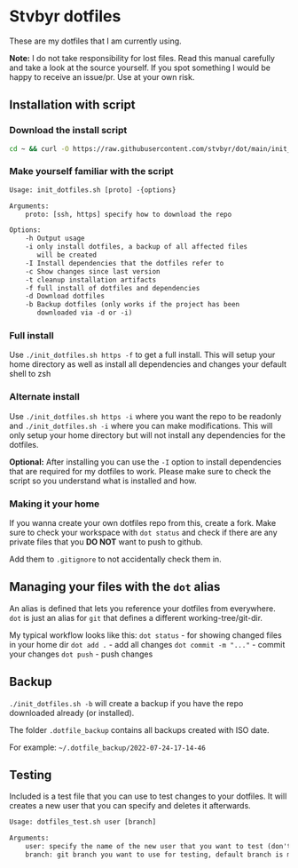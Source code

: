 # Stvbyr dotfiles

These are my dotfiles that I am currently using.

**Note:** I do not take responsibility for lost files. Read this manual carefully
and take a look at the source yourself. If you spot something I would be happy to
receive an issue/pr. Use at your own risk.

## Installation with script

### Download the install script

```sh
cd ~ && curl -O https://raw.githubusercontent.com/stvbyr/dot/main/init_dotfiles.sh && chmod +x ./init_dotfiles.sh
```

### Make yourself familiar with the script

```txt
Usage: init_dotfiles.sh [proto] -{options}

Arguments:
    proto: [ssh, https] specify how to download the repo 

Options:
    -h Output usage
    -i only install dotfiles, a backup of all affected files
       will be created
    -I Install dependencies that the dotfiles refer to
    -c Show changes since last version
    -t cleanup installation artifacts
    -f full install of dotfiles and dependencies
    -d Download dotfiles
    -b Backup dotfiles (only works if the project has been
       downloaded via -d or -i)
```

### Full install

Use `./init_dotfiles.sh https -f` to get a full install. This will setup your
   home directory as well as install all dependencies and changes your default
   shell to zsh

### Alternate install

Use `./init_dotfiles.sh https -i` where you want the repo to be readonly and
`./init_dotfiles.sh -i` where you can make modifications. This will only setup
your home directory but will not install any dependencies for the dotfiles.

**Optional:** After installing you can use the `-I` option to install dependencies that are
required for my dotfiles to work. Please make sure to check the script so you
understand what is installed and how.

### Making it your home

If you wanna create your own dotfiles repo from this, create a fork. Make sure to check your
workspace with `dot status` and check if there are any private files that you **DO
NOT** want to push to github.

Add them to `.gitignore` to not accidentally check them in.

## Managing your files with the `dot` alias

An alias is defined that lets you reference your dotfiles from everywhere. `dot`
is just an alias for `git` that defines a different working-tree/git-dir.

My typical workflow looks like this:
`dot status` - for showing changed files in your home dir
`dot add .` - add all changes
`dot commit -m "..."` - commit your changes
`dot push` - push changes

## Backup

`./init_dotfiles.sh -b` will create a backup if you have the repo downloaded
already (or installed).

The folder `.dotfile_backup` contains all backups created with ISO date.

For example: `~/.dotfile_backup/2022-07-24-17-14-46`

## Testing

Included is a test file that you can use to test changes to your dotfiles. It
will creates a new user that you can specify and deletes it afterwards.

```txt
Usage: dotfiles_test.sh user [branch]

Arguments:
    user: specify the name of the new user that you want to test (don't use an existing user, they will be deleted after the script has finished running)
    branch: git branch you want to use for testing, default branch is main
```
